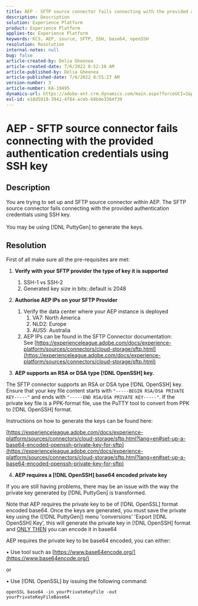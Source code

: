 ```yaml
---
title: AEP - SFTP source connector fails connecting with the provided authentication credentials using SSH key
description: Description
solution: Experience Platform
product: Experience Platform
applies-to: Experience Platform
keywords: KCS, AEP, source, SFTP, SSH, base64, openSSH
resolution: Resolution
internal-notes: null
bug: false
article-created-by: Delia Gheonea
article-created-date: 7/6/2022 8:52:16 AM
article-published-by: Delia Gheonea
article-published-date: 7/6/2022 8:55:27 AM
version-number: 3
article-number: KA-19495
dynamics-url: https://adobe-ent.crm.dynamics.com/main.aspx?forceUCI=1&pagetype=entityrecord&etn=knowledgearticle&id=ad9808ea-08fd-ec11-82e5-000d3a3b090d
exl-id: e10d5918-3942-4f84-aceb-68b4e3364f39
---
```

# AEP - SFTP source connector fails connecting with the provided authentication credentials using SSH key

## Description

You are trying to set up and SFTP source connector within AEP. The SFTP source connector fails connecting with the provided authentication credentials using SSH key.<br><br>You may be using [!DNL PuttyGen] to generate the keys.

## Resolution


First of all make sure all the pre-requisites are met:

1. **Verify with your SFTP provider the type of key it is supported**
    1. SSH-1 vs SSH-2
    2. Generated key size in bits: default is 2048

2. **Authorise AEP IPs on your SFTP Provider**
    1. Verify the data center where your AEP instance is deployed
        1. VA7: North America
        2. NLD2: Europe
        3. AUS5: Australia
    2. AEP IPs can be found in the SFTP Connector documentation: See [https://experienceleague.adobe.com/docs/experience-platform/sources/connectors/cloud-storage/sftp.html](https://experienceleague.adobe.com/docs/experience-platform/sources/connectors/cloud-storage/sftp.html)

3. **AEP supports an RSA or DSA type [!DNL OpenSSH] key.**

The SFTP connector supports an RSA or DSA type [!DNL OpenSSH] key. Ensure that your key file content starts with `"-----BEGIN RSA/DSA PRIVATE KEY-----"` and ends with `"-----END RSA/DSA PRIVATE KEY-----"`. If the private key file is a PPK-format file, use the PuTTY tool to convert from PPK to [!DNL OpenSSH] format.

Instructions on how to generate the keys can be found here:

[https://experienceleague.adobe.com/docs/experience-platform/sources/connectors/cloud-storage/sftp.html?lang=en#set-up-a-base64-encoded-openssh-private-key-for-sftp](https://experienceleague.adobe.com/docs/experience-platform/sources/connectors/cloud-storage/sftp.html?lang=en#set-up-a-base64-encoded-openssh-private-key-for-sftp)

4. **AEP requires a [!DNL OpenSSH] base64 encoded private key**



If you are still having problems, there may be an issue with the way the private key generated by [!DNL PuttyGen] is transformed.

Note that AEP requires the private key to be of [!DNL OpenSSL] format encoded base64. Once the keys are generated, you must save the private key using the ([!DNL PuttyGen]) menu 'conversions'  'Export [!DNL OpenSSH] Key', this will generate the private key in [!DNL OpenSSH] format and <u>ONLY THEN</u> you can encode it in base64

AEP requires the private key to be base64 encoded, you can either:

• Use tool such as [https://www.base64encode.org/](https://www.base64encode.org/)

or

• Use [!DNL OpenSSL] by issuing the following command:

```
openSSL base64 -in yourPrivateKeyFile -out
yourPrivateKeyFileBase64
```
